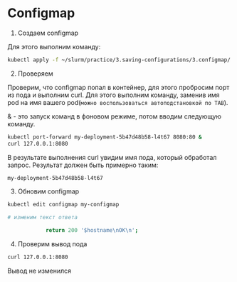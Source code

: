 # Configmap

1) Создаем configmap

Для этого выполним команду:

```bash
kubectl apply -f ~/slurm/practice/3.saving-configurations/3.configmap/
```

2) Проверяем

Проверим, что configmap попал в контейнер, для этого пробросим порт из пода и выполним curl.
Для этого выполним команду, заменив имя pod на имя вашего pod(``можно воспользоваться автоподстановкой по TAB``).

& - это запуск команд в фоновом режиме, потом вводим следующую команду. 
```bash
kubectl port-forward my-deployment-5b47d48b58-l4t67 8080:80 &
curl 127.0.0.1:8080
```

В результате выполнения curl увидим имя пода, который обработал запрос. Результат должен быть примерно таким:

```bash
my-deployment-5b47d48b58-l4t67
```

3) Обновим configmap

```bash
kubectl edit configmap my-configmap

# изменим текст ответа

            return 200 '$hostname\nOK\n';
```

4) Проверим вывод пода

```bash
curl 127.0.0.1:8080
```

Вывод не изменился
